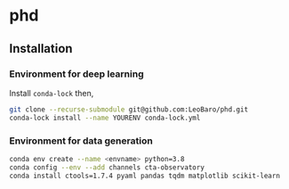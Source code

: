 # phd

## Installation

### Environment for deep learning
Install `conda-lock` then,
```bash
git clone --recurse-submodule git@github.com:LeoBaro/phd.git
conda-lock install --name YOURENV conda-lock.yml
```

### Environment for data generation
```bash
conda env create --name <envname> python=3.8
conda config --env --add channels cta-observatory
conda install ctools=1.7.4 pyaml pandas tqdm matplotlib scikit-learn
```